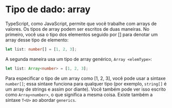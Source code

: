 # Tipo de dado: array

TypeScript, como JavaScript, permite que você trabalhe com arrays de valores. Os tipos de array podem ser escritos de duas maneiras. No primeiro, você usa o tipo dos elementos seguido por [] para denotar um array desse tipo de elemento:

```typescript
let list: number[] = [1, 2, 3];
```

A segunda maneira usa um tipo de array genérico, `Array <elemType>`:

```typescript
let list: Array<number> = [1, 2, 3];
```

Para especificar o tipo de um array como [1, 2, 3], você pode usar a sintaxe `number[]`; essa sintaxe funciona para qualquer tipo (por exemplo, `string[]` é um array de strings e assim por diante). Você também pode ver isso escrito como `Array<number>`, o que significa a mesma coisa. Existe também a sintaxe `T<U>` ao abordar `generics`.
